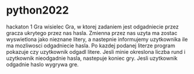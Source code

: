 # python2022
hackaton 1
Gra wisielec
Gra, w ktorej zadaniem jest odgadniecie przez gracza ukrytego przez nas hasla.
Zmienna przez nas uzyta ma zostac wyswietlona jako nieznane litery, a nastepnie informujemy uzytkownika ile ma mozliwosci odgadniecie hasla.
Po kazdej podanej literze program pokazuje czy uzytkownik odgadl litere.
Jesli minie okreslona liczba rund i uzytkownik nieodgadnie hasla, nastepuje koniec gry.
Jesli uzytkownik odgadnie haslo wygrywa gre.


